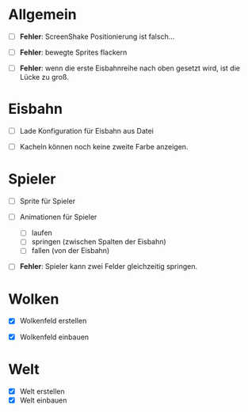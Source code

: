# Allgemein

* [ ] **Fehler**: ScreenShake Positionierung ist falsch...
* [ ] **Fehler**: bewegte Sprites flackern
* [ ] **Fehler**: wenn die erste Eisbahnreihe nach oben gesetzt wird, ist die Lücke zu groß.


# Eisbahn

* [ ] Lade Konfiguration für Eisbahn aus Datei
* [ ] Kacheln können noch keine zweite Farbe anzeigen.


# Spieler

* [ ] Sprite für Spieler
* [ ] Animationen für Spieler
	* [ ] laufen
	* [ ] springen (zwischen Spalten der Eisbahn)
	* [ ] fallen (von der Eisbahn)
* [ ] **Fehler**: Spieler kann zwei Felder gleichzeitig springen.


# Wolken

* [x] Wolkenfeld erstellen
* [x] Wolkenfeld einbauen


# Welt

* [x] Welt erstellen
* [x] Welt einbauen